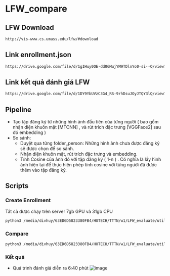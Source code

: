 # LFW_compare  
## LFW Download
```bash
http://vis-www.cs.umass.edu/lfw/#download
```
## Link enrollment.json 
```bash
https://drive.google.com/file/d/1gIHuy0OE-dd06MujYM9TDlnYo0-si--O/view?usp=drive_link
```
## Link kết quả đánh giá LFW
```bash
https://drive.google.com/file/d/1DY9YbUVzC3G4_RS-9rhDsuJOyJTQY3lQ/view?usp=drive_link
```
## Pipeline   
- Tạo tập đăng ký từ những hình ảnh đầu tiên của từng người ( bao gồm nhận diện khuôn mặt [MTCNN] , và rút trích đặc trưng [VGGFace2] sau đó embedding )
- So sánh:
  - Duyệt qua từng folder_person: Những hình ảnh chưa được đăng ký sẽ được chọn để so sánh.   
  - Nhận diện khuôn mặt, rút trích đặc trưng và embedding.
  - Tính Cosine của ảnh đó với tập đăng ký ( 1-n ) . Có nghĩa là lấy hình ảnh hiện tại để thực hiện phép tính cosine với từng người đã được thêm vào tập đăng ký.
## Scripts
### Create Enrollment
Tất cả được chạy trên server 7gb GPU và 31gb CPU
```bash
python3 /media/divhuy/63ED6D5823380FB4/HUTECH/TTTN/w1/LFW_evaluate/util/create_enrollment.py
```
### Compare 
```bash
python3 /media/divhuy/63ED6D5823380FB4/HUTECH/TTTN/w1/LFW_evaluate/util/eval_LFW.py
```
### Kết quả 
- Quá trình đánh giá diễn ra 6:40 phút
![image](https://github.com/dvanhuy11/LFW_compare/assets/76443374/09fa0c6f-e745-4e99-b62c-237da6c4583f)
